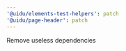 ```yaml
---
'@uidu/elements-test-helpers': patch
'@uidu/page-header': patch
---
```


Remove useless dependencies
